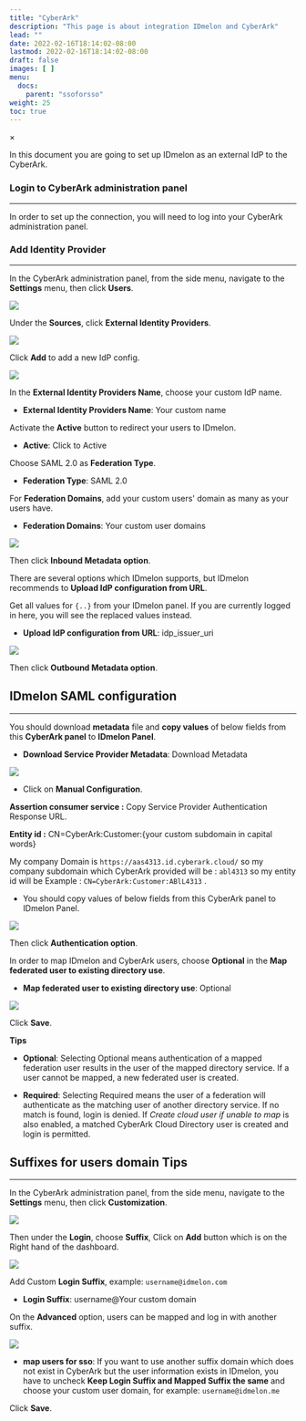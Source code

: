 ```yaml
---
title: "CyberArk"
description: "This page is about integration IDmelon and CyberArk"
lead: ""
date: 2022-02-16T18:14:02-08:00
lastmod: 2022-02-16T18:14:02-08:00
draft: false
images: [ ]
menu:
  docs:
    parent: "ssoforsso"
weight: 25
toc: true
---
```


<div id="_modal" class="modal">
  <span class="close">&times;</span>
  <img class="modal-content" id="img01">
</div>

In this document you are going to set up IDmelon as an external IdP to the CyberArk.

### Login to CyberArk administration panel
---

In order to set up the connection, you will need to log into your CyberArk administration panel.

### Add Identity Provider
---

In the CyberArk administration panel, from the side menu, navigate to the **Settings** menu, then click **Users**.

<img src="/images/vendor/sso/cyberark_dashboard_01.png" class="doc-img-frame">

Under the **Sources**, click **External Identity Providers**.

<img src="/images/vendor/sso/cyberark_dashboard_02.png" class="doc-img-frame">

Click **Add** to add a new IdP config.

<img src="/images/vendor/sso/cyberark_dashboard_03.png" class="doc-img-frame">

In the **External Identity Providers Name**, choose your custom IdP name.

- **External Identity Providers Name**: Your custom name

Activate the **Active** button to redirect your users to IDmelon.

- **Active**: Click to Active

Choose SAML 2.0 as **Federation Type**.

- **Federation Type**: SAML 2.0

For **Federation Domains**, add your custom users' domain as many as your users have.

- **Federation Domains**: Your custom user domains

<img src="/images/vendor/sso/cyberark_dashboard_04.png" class="doc-img-frame">

Then click **Inbound Metadata option**.

There are several options which IDmelon supports, but IDmelon recommends to **Upload IdP configuration from URL**.

Get all values for `{..}` from your IDmelon panel. If you are currently logged in here, you will see the replaced values
instead.

- **Upload IdP configuration from URL**: idp_issuer_uri

<img src="/images/vendor/sso/cyberark_dashboard_05.png" class="doc-img-frame">

Then click **Outbound Metadata option**.

## IDmelon SAML configuration
---

You should download **metadata** file and **copy values** of below fields from this **CyberArk panel** to **IDmelon
Panel**.

- **Download Service Provider Metadata**: Download Metadata

<img src="/images/vendor/sso/cyberark_dashboard_06.png" class="doc-img-frame">

- Click on **Manual Configuration**.

**Assertion consumer service :** Copy Service Provider Authentication Response URL.

**Entity id :** CN=CyberArk:Customer:{your custom subdomain in capital words}

My company Domain is `https://aas4313.id.cyberark.cloud/` so my company subdomain which CyberArk provided will be :
`abl4313` so my entity id will be Example : `CN=CyberArk:Customer:ABlL4313` .

- You should copy values of below fields from this CyberArk panel to IDmelon Panel.

<img src="/images/vendor/sso/cyberark_dashboard_11.png" class="doc-img-frame">

Then click **Authentication option**.

In order to map IDmelon and CyberArk users, choose **Optional** in the **Map federated user to existing directory use**.

- **Map federated user to existing directory use**: Optional

<img src="/images/vendor/sso/cyberark_dashboard_07.png" class="doc-img-frame">

Click **Save**.

**Tips**

- **Optional**: Selecting Optional means authentication of a mapped federation user results in the user of the mapped
  directory service. If a user cannot be mapped, a new federated user is created.

- **Required**: Selecting Required means the user of a federation will authenticate as the matching user of another
  directory service. If no match is found, login is denied. If *Create cloud user if unable to map* is also enabled, a
  matched CyberArk Cloud Directory user is created and login is permitted.

## Suffixes for users domain Tips
---

In the CyberArk administration panel, from the side menu, navigate to the **Settings** menu, then click
**Customization**.

<img src="/images/vendor/sso/cyberark_dashboard_08.png" class="doc-img-frame">

Then under the **Login**, choose **Suffix**, Click on **Add** button which is on the Right hand of the dashboard.

<img src="/images/vendor/sso/cyberark_dashboard_09.png" class="doc-img-frame">

Add Custom **Login Suffix**, example: `username@idmelon.com`

- **Login Suffix**: username@Your custom domain

On the **Advanced** option, users can be mapped and log in with another suffix.

<img src="/images/vendor/sso/cyberark_dashboard_10.png" class="doc-img-frame">

- **map users for sso**: If you want to use another suffix domain which does not exist in CyberArk but the user
  information exists in IDmelon, you have to uncheck **Keep Login Suffix and Mapped Suffix the same** and choose your
  custom user domain, for example: `username@idmelon.me`

Click **Save**.
